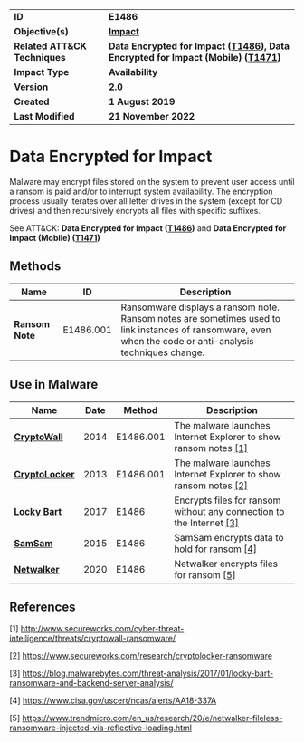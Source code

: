 <table>
<tr>
<td><b>ID</b></td>
<td><b>E1486</b></td>
</tr>
<tr>
<td><b>Objective(s)</b></td>
<td><b><a href="../impact">Impact</a></b></td>
</tr>
<tr>
<td><b>Related ATT&CK Techniques</b></td>
<td><b>Data Encrypted for Impact (<a href="https://attack.mitre.org/techniques/T1486/">T1486</a>), Data Encrypted for Impact (Mobile) (<a href="https://attack.mitre.org/techniques/T1471/">T1471</a>) </b></td>
</tr>
<tr>
<td><b>Impact Type</b></td>
<td><b>Availability</b></td>
</tr>
<tr>
<td><b>Version</b></td>
<td><b>2.0</b></td>
</tr>
<tr>
<td><b>Created</b></td>
<td><b>1 August 2019</b></td>
</tr>
<tr>
<td><b>Last Modified</b></td>
<td><b>21 November 2022</b></td>
</tr>
</table>


# Data Encrypted for Impact 

Malware may encrypt files stored on the system to prevent user access until a ransom is paid and/or to interrupt system availability. The encryption process usually iterates over all letter drives in the system (except for CD drives) and then recursively encrypts all files with specific suffixes.

See ATT&CK: **Data Encrypted for Impact ([T1486](https://attack.mitre.org/techniques/T1486/))** and **Data Encrypted for Impact (Mobile) ([T1471](https://attack.mitre.org/techniques/T1471/))**

## Methods

|Name|ID|Description|
|---|---|---|
|**Ransom Note**|E1486.001|Ransomware displays a ransom note. Ransom notes are sometimes used to link instances of ransomware, even when the code or anti-analysis techniques change.|

## Use in Malware

|Name|Date|Method|Description|
|---|---|---|---|
|[**CryptoWall**](../xample-malware/cryptowall.md)|2014|E1486.001|The malware launches Internet Explorer to show ransom notes [[1]](#1)|
|[**CryptoLocker**](../xample-malware/cryptolocker.md)|2013|E1486.001|The malware launches Internet Explorer to show ransom notes [[2]](#2)|
|[**Locky Bart**](../xample-malware/locky-bart.md)|2017|E1486|Encrypts files for ransom without any connection to the Internet [[3]](#3)|
|[**SamSam**](../xample-malware/samsam.md)|2015|E1486|SamSam encrypts data to hold for ransom [[4]](#4)|
|[**Netwalker**](../xample-malware/netwalker.md)|2020|E1486|Netwalker encrypts files for ransom [[5]](#5)|

## References

<a name="1">[1]</a> http://www.secureworks.com/cyber-threat-intelligence/threats/cryptowall-ransomware/

<a name="2">[2]</a> https://www.secureworks.com/research/cryptolocker-ransomware

<a name="3">[3]</a> https://blog.malwarebytes.com/threat-analysis/2017/01/locky-bart-ransomware-and-backend-server-analysis/

<a name="4">[4]</a> https://www.cisa.gov/uscert/ncas/alerts/AA18-337A

<a name="5">[5]</a> https://www.trendmicro.com/en_us/research/20/e/netwalker-fileless-ransomware-injected-via-reflective-loading.html

